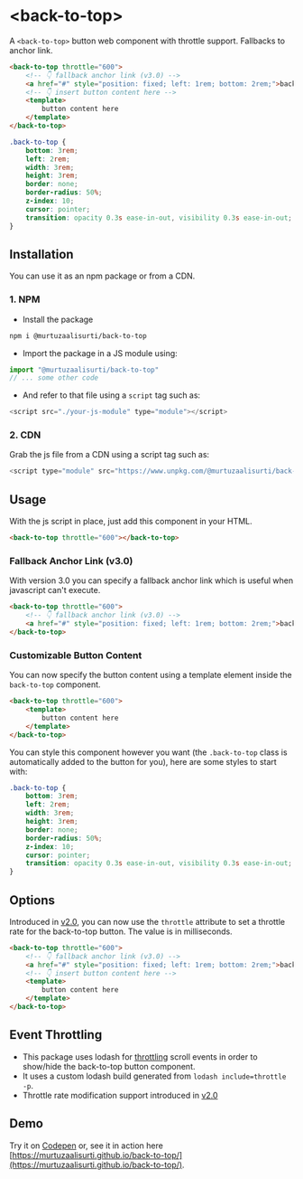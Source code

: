 # &lt;back-to-top&gt;

A `<back-to-top>` button web component with throttle support. Fallbacks to anchor link.

```html
<back-to-top throttle="600">
    <!-- 👇 fallback anchor link (v3.0) -->
    <a href="#" style="position: fixed; left: 1rem; bottom: 2rem;">back-to-top</a>
    <!-- 👇 insert button content here -->
    <template>
        button content here
    </template>
</back-to-top>
```

```css
.back-to-top {
    bottom: 3rem;
    left: 2rem;
    width: 3rem;
    height: 3rem;
    border: none;
    border-radius: 50%;
    z-index: 10;
    cursor: pointer;
    transition: opacity 0.3s ease-in-out, visibility 0.3s ease-in-out;
}
```

## Installation

You can use it as an npm package or from a CDN.

### 1. NPM

- Install the package

```bash
npm i @murtuzaalisurti/back-to-top
```

- Import the package in a JS module using:

```js
import "@murtuzaalisurti/back-to-top"
// ... some other code
```

- And refer to that file using a `script` tag such as:

```js
<script src="./your-js-module" type="module"></script>
```

### 2. CDN

Grab the js file from a CDN using a script tag such as:

```js
<script type="module" src="https://www.unpkg.com/@murtuzaalisurti/back-to-top@latest/public/main.js"></script>
```

## Usage

With the js script in place, just add this component in your HTML.

```html
<back-to-top throttle="600"></back-to-top>
```

### Fallback Anchor Link (v3.0)

With version 3.0 you can specify a fallback anchor link which is useful when javascript can't execute.

```html
<back-to-top throttle="600">
    <!-- 👇 fallback anchor link (v3.0) -->
    <a href="#" style="position: fixed; left: 1rem; bottom: 2rem;">back-to-top</a>
</back-to-top>
```

### Customizable Button Content

You can now specify the button content using a template element inside the `back-to-top` component.

```html
<back-to-top throttle="600">
    <template>
        button content here
    </template>
</back-to-top>
```

You can style this component however you want (the `.back-to-top` class is automatically added to the button for you), here are some styles to start with:

```css
.back-to-top {
    bottom: 3rem;
    left: 2rem;
    width: 3rem;
    height: 3rem;
    border: none;
    border-radius: 50%;
    z-index: 10;
    cursor: pointer;
    transition: opacity 0.3s ease-in-out, visibility 0.3s ease-in-out;
}
```

## Options

Introduced in [v2.0](https://www.npmjs.com/package/@murtuzaalisurti/back-to-top/v/2.0.0), you can now use the `throttle` attribute to set a throttle rate for the back-to-top button. The value is in milliseconds.

```html
<back-to-top throttle="600">
    <!-- 👇 fallback anchor link (v3.0) -->
    <a href="#" style="position: fixed; left: 1rem; bottom: 2rem;">back-to-top</a>
    <!-- 👇 insert button content here -->
    <template>
        button content here
    </template>
</back-to-top>
```

## Event Throttling

- This package uses lodash for [throttling](https://css-tricks.com/debouncing-throttling-explained-examples/) scroll events in order to show/hide the back-to-top button component.
- It uses a custom lodash build generated from `lodash include=throttle -p`.
- Throttle rate modification support introduced in [v2.0](https://www.npmjs.com/package/@murtuzaalisurti/back-to-top/v/2.0.0)

## Demo

Try it on [Codepen](https://codepen.io/seekertruth/pen/gOJLQKW) or, see it in action here [https://murtuzaalisurti.github.io/back-to-top/](https://murtuzaalisurti.github.io/back-to-top/).
